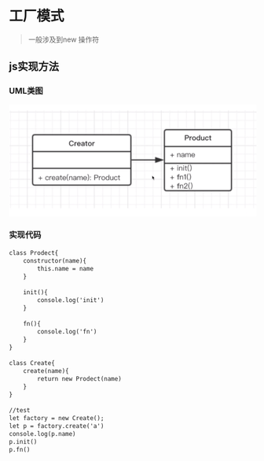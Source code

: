 # 工厂模式

> 一般涉及到new 操作符

## js实现方法

### UML类图
![](/assets/uml.png)

### 实现代码
```
class Prodect{
    constructor(name){
        this.name = name
    }

    init(){
        console.log('init')
    }

    fn(){
        console.log('fn')
    }
}

class Create{
    create(name){
        return new Prodect(name)
    }
}

//test
let factory = new Create();
let p = factory.create('a')
console.log(p.name)
p.init()
p.fn()
```


